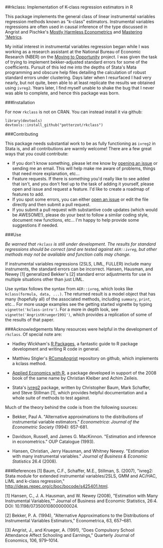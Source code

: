 ##rkclass: Implementation of K-class regression estimators in R

This package implements the general class of linear instrumental variables regression methods known as "k-class" estimators. Instrumental variables regressions are often used in causal inference of the type discussed in Angrist and Pischke's [Mostly Harmless Econometrics](http://www.mostlyharmlesseconometrics.com/) and [Mastering 'Metrics](http://masteringmetrics.com/).

My initial interest in instrumental variables regression began while I was working as a research assistant at the National Bureau of Economic Research (NBER) on the [Moving to Opportunity](http://www.nber.org/mtopublic/) project. I was given the task of trying to implement bekker-adjusted standard errors for some of the coefficients. Pursuit of this led me into the depths of Stata's Mata programming and obscure help files detailing the calculation of robust standard errors under clustering. Days later when I resurfaced I had very nearly, but not quite, been able to at least replicate the results we obtained using `ivreg2`. Years later, I find myself unable to shake the bug that I never was able to complete, and hence this package was born.

###Installation

For now `rkclass` is not on CRAN. You can instead install it via github:

    library(devtools)
    devtools::install_github("potterzot/rkclass")

###Contributing

This package needs substantial work to be as fully functioning as `ivreg2` in Stata is, and all contributions are warmly welcome! There are a few great ways that you could contribute:

* If you don't know something, please let me know by [opening an issue](https://github.com/potterzot/rkclass/issues/new) or sending me an email. This will help make me aware of problems, things that need more explanation, etc...
* Feature requests. If there is something you'd really like to see added that isn't, and you don't feel up to the task of adding it yourself, please open and issue and request a feature. I'd like to create a roadmap of features to add.
* If you spot some errors, you can either [open an issue](https://github.com/potterzot/rkclass/issues/new) or edit the file directly and then submit a pull request.
* If you submit a pull request with substantive code updates (which would be AWESOME!), please do your best to follow a similar coding style, document new functions, etc... I'm happy to help provide some suggestions if needed.

###Use

*Be warned that `rkclass` is still under development. The results for standard regressions should be correct (and are tested against `AER::ivreg`, but other methods may not be available and function calls may change.*

If instrumental variables regressions (2SLS, LIML, FULLER) include many instruments, the standard errors can be incorrect. Hansen, Hausman, and Newey [1] generalized Bekker's [2] standard error adjustments for use in multiple situations other than just LIML.

Use syntax follows the syntax from `AER::ivreg`, which looks like `kclass(formula, data, ...)`. The returned result is a model object that has many (hopefully all) of the associated methods, including `summary`, `print`, etc... For more usage examples see the getting started vignette by typing `vignette('kclass-intro')`. For a more in depth look, see `vignette('AngristKrueger1991')`, which provides a replication of some of the results of that paper.

###Acknowledgements
Many resources were helpful in the development of `rkclass`. Of special note are:

* Hadley Wickham's [R Packages](http://r-pkgs.had.co.nz/), a fantastic guide to R package development and writing R code in general.

* Matthieu Stigler's [RCompAngrist](https://github.com/MatthieuStigler/RCompAngrist) repository on github, which implements a kclass method.

* [Applied Economics with R](https://cran.r-project.org/web/packages/AER/index.html), a package developed in support of the 2008 book of the same name by Christian Kleiber and Achim Zeileis.

* Stata's [ivreg2](https://ideas.repec.org/c/boc/bocode/s425401.html) package, written by Christopher Baum, Mark Schaffer, and Steve Stillman [1], which provides helpful documentation and a whole suite of methods to test against.  

Much of the theory behind the code is from the following sources:

- Bekker, Paul A. "Alternative approximations to the distributions of instrumental variable estimators." *Econometrica: Journal of the Econometric Society* (1994): 657-681.

- Davidson, Russell, and James G. MacKinnon. "Estimation and inference in econometrics." OUP Catalogue (1993).

- Hansen, Christian, Jerry Hausman, and Whitney Newey. "Estimation with many instrumental variables." *Journal of Business & Economic Statistics* 26.4 (2008).

###References
[1] Baum, C.F., Schaffer, M.E., Stillman, S. (2007), "ivreg2: Stata module for extended instrumental variables/2SLS, GMM and AC/HAC, LIML and k-class regression," http://ideas.repec.org/c/boc/bocode/s425401.html.

[1] Hansen, C., J. A. Hausman, and W. Newey (2008), "Estimation with Many Instrumental Variables,"" Journal of Business and Economic Statistics, 26:4. DOI: 10.1198/073500108000000024.

[2] Bekker, P. A. (1994), "Alternative Approximations to the Distributions of Instrumental Variables Estimators," Econometrica, 63, 657–681.

[3] Angrist, J., and Krueger, A. (1991), “Does Compulsory School Attendance Affect Schooling and Earnings,” Quarterly Journal of Economics, 106, 979–1014.

